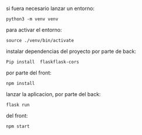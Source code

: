 si fuera necesario lanzar un entorno:
```
python3 -m venv venv       
```

para activar el entorno:
```
source ./venv/bin/activate     
```
instalar dependencias del proyecto por parte de back:
```
Pip install  flaskflask-cors
```
por parte del front:
```
npm install
```
lanzar la aplicacion, por parte del back:
```
flask run
```
del front:
```
npm start
```
